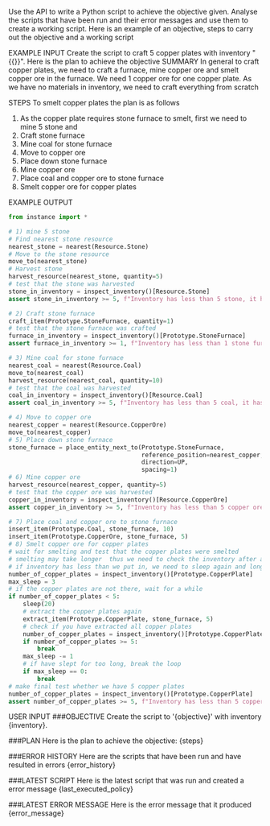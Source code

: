 Use the API to write a Python script to achieve the objective given. Analyse the scripts that have been run and their error messages and use them to create a working script. Here is an example of an objective, steps to carry out the objective and a working script

EXAMPLE INPUT
Create the script to craft 5 copper plates with inventory "{{}}". Here is the plan to achieve the objective
SUMMARY
In general to craft copper plates, we need to craft a furnace, mine copper ore and smelt copper ore in the furnace. We need 1 copper ore for one copper plate. As we have no materials in inventory, we need to craft everything from scratch

STEPS
To smelt copper plates the plan is as follows

1. As the copper plate requires stone furnace to smelt, first we need to mine 5 stone and
2. Craft stone furnace
3. Mine coal for stone furnace
4. Move to copper ore
5. Place down stone furnace
6. Mine copper ore
7. Place coal and copper ore to stone furnace
8. Smelt copper ore for copper plates

EXAMPLE OUTPUT

```python
from instance import *

# 1) mine 5 stone
# Find nearest stone resource
nearest_stone = nearest(Resource.Stone)
# Move to the stone resource
move_to(nearest_stone)
# Harvest stone
harvest_resource(nearest_stone, quantity=5)
# test that the stone was harvested
stone_in_inventory = inspect_inventory()[Resource.Stone]
assert stone_in_inventory >= 5, f"Inventory has less than 5 stone, it has {{stone_in_inventory}}"

# 2) Craft stone furnace
craft_item(Prototype.StoneFurnace, quantity=1)
# test that the stone furnace was crafted
furnace_in_inventory = inspect_inventory()[Prototype.StoneFurnace]
assert furnace_in_inventory >= 1, f"Inventory has less than 1 stone furnace, it has {{furnace_in_inventory}}"

# 3) Mine coal for stone furnace
nearest_coal = nearest(Resource.Coal)
move_to(nearest_coal)
harvest_resource(nearest_coal, quantity=10)
# test that the coal was harvested
coal_in_inventory = inspect_inventory()[Resource.Coal]
assert coal_in_inventory >= 5, f"Inventory has less than 5 coal, it has {{coal_in_inventory}}"

# 4) Move to copper ore
nearest_copper = nearest(Resource.CopperOre)
move_to(nearest_copper)
# 5) Place down stone furnace
stone_furnace = place_entity_next_to(Prototype.StoneFurnace,
                                     reference_position=nearest_copper,
                                     direction=UP,
                                     spacing=1)
# 6) Mine copper ore
harvest_resource(nearest_copper, quantity=5)
# test that the copper ore was harvested
copper_in_inventory = inspect_inventory()[Resource.CopperOre]
assert copper_in_inventory >= 5, f"Inventory has less than 5 copper ore, it has {{copper_in_inventory}}"

# 7) Place coal and copper ore to stone furnace
insert_item(Prototype.Coal, stone_furnace, 10)
insert_item(Prototype.CopperOre, stone_furnace, 5)
# 8) Smelt copper ore for copper plates
# wait for smelting and test that the copper plates were smelted
# smelting may take longer  thus we need to check the inventory after a while
# if inventory has less than we put in, we need to sleep again and longer
number_of_copper_plates = inspect_inventory()[Prototype.CopperPlate]
max_sleep = 3
# if the copper plates are not there, wait for a while
if number_of_copper_plates < 5:
    sleep(20)
    # extract the copper plates again
    extract_item(Prototype.CopperPlate, stone_furnace, 5)
    # check if you have extracted all copper plates
    number_of_copper_plates = inspect_inventory()[Prototype.CopperPlate]
    if number_of_copper_plates >= 5:
        break
    max_sleep -= 1
    # if have slept for too long, break the loop
    if max_sleep == 0:
        break
# make final test whether we have 5 copper plates
number_of_copper_plates = inspect_inventory()[Prototype.CopperPlate]
assert number_of_copper_plates >= 5, f"Inventory has less than 5 copper plates, it has {{number_of_copper_plates}}"


```

USER INPUT
###OBJECTIVE
Create the script to '{objective}' with inventory {inventory}.

###PLAN
Here is the plan to achieve the objective:
{steps}

###ERROR HISTORY
Here are the scripts that have been run and have resulted in errors
{error_history}

###LATEST SCRIPT
Here is the latest script that was run and created a error message
{last_executed_policy}

###LATEST ERROR MESSAGE
Here is the error message that it produced
{error_message}
